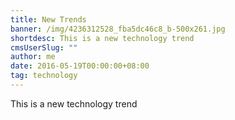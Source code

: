 ```yaml
---
title: New Trends
banner: /img/4236312528_fba5dc46c8_b-500x261.jpg
shortdesc: This is a new technology trend
cmsUserSlug: ""
author: me
date: 2016-05-19T00:00:00+08:00
tag: technology
---
```


This is a new technology trend